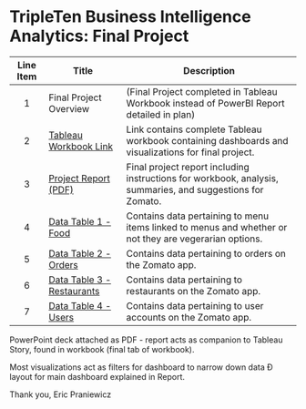# TripleTen Business Intelligence Analytics: Final Project

| Line Item | Title | Description |
| :-----------: | ----------- |----------- |
| 1 | Final Project Overview | (Final Project completed in Tableau Workbook instead of PowerBI Report detailed in plan)
| 2 | [Tableau Workbook Link](https://public.tableau.com/views/EPFinalProjectTeipleTen/TopRestaurantsLocation?:language=en-US&publish=yes&:sid=&:display_count=n&:origin=viz_share_link) | Link contains complete Tableau workbook containing dashboards and visualizations for final project. |
| 3 | [Project Report (PDF)](https://github.com/epraniewicz/Data-Projects-TripleTen/blob/10b52742525e1a05cff3350bcb1d7b670a9532c9/Eric_Praniewicz_Final_Project_1715704422/Zomato%20Final%20Project.EP.pdf) | Final project report including instructions for workbook, analysis, summaries, and suggestions for Zomato. | 
| 4 | [Data Table 1 - Food](https://github.com/epraniewicz/Data-Projects-TripleTen/blob/2be1336b6f9a2b03386b869b7623d25ffb5bcad3/Eric_Praniewicz_Final_Project_1715704422/food.csv) | Contains data pertaining to menu items linked to menus and whether or not they are vegerarian options. |
| 5 | [Data Table 2 - Orders](https://github.com/epraniewicz/Data-Projects-TripleTen/blob/2be1336b6f9a2b03386b869b7623d25ffb5bcad3/Eric_Praniewicz_Final_Project_1715704422/orders.csv) | Contains data pertaining to orders on the Zomato app. |
| 6 | [Data Table 3 - Restaurants](https://github.com/epraniewicz/Data-Projects-TripleTen/blob/2be1336b6f9a2b03386b869b7623d25ffb5bcad3/Eric_Praniewicz_Final_Project_1715704422/restaurant.xlsx) | Contains data pertaining to restaurants on the Zomato app. |
| 7 | [Data Table 4 - Users](https://github.com/epraniewicz/Data-Projects-TripleTen/blob/2be1336b6f9a2b03386b869b7623d25ffb5bcad3/Eric_Praniewicz_Final_Project_1715704422/users.csv) | Contains data pertaining to user accounts on the Zomato app. |


PowerPoint deck attached as PDF - report acts as companion to Tableau Story, found in workbook (final tab of workbook).

Most visualizations act as filters for dashboard to narrow down data Ð layout for main dashboard explained in Report.

Thank you,
Eric Praniewicz
